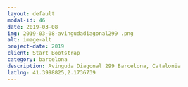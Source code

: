 ```yaml
---
layout: default
modal-id: 46
date: 2019-03-08
img: 2019-03-08-avingudadiagonal299 .png
alt: image-alt
project-date: 2019
client: Start Bootstrap
category: barcelona
description: Avinguda Diagonal 299 Barcelona, Catalonia
latlng: 41.3998825,2.1736739
---
```

